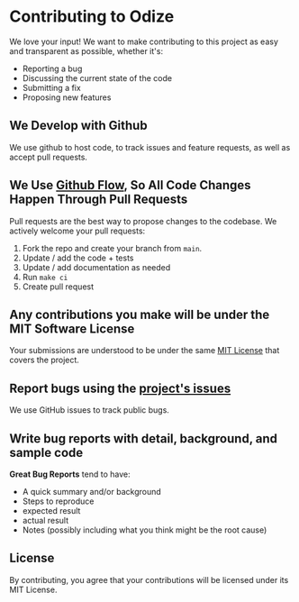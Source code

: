 # Contributing to Odize
We love your input! We want to make contributing to this project as easy and transparent as possible, whether it's:

- Reporting a bug
- Discussing the current state of the code
- Submitting a fix
- Proposing new features

## We Develop with Github
We use github to host code, to track issues and feature requests, as well as accept pull requests.

## We Use [Github Flow](https://docs.github.com/en/get-started/quickstart/github-flow), So All Code Changes Happen Through Pull Requests
Pull requests are the best way to propose changes to the codebase. We actively welcome your pull requests:

1. Fork the repo and create your branch from `main`.
2. Update / add the code + tests
3. Update / add documentation as needed
4. Run `make ci`
5. Create pull request

## Any contributions you make will be under the MIT Software License
Your submissions are understood to be under the same [MIT License](http://choosealicense.com/licenses/mit/) that covers the project.

## Report bugs using the [project's issues](https://github.com/code-gorilla-au/odize/issues)
We use GitHub issues to track public bugs.

## Write bug reports with detail, background, and sample code

**Great Bug Reports** tend to have:

- A quick summary and/or background
- Steps to reproduce
- expected result
- actual result
- Notes (possibly including what you think might be the root cause)

## License
By contributing, you agree that your contributions will be licensed under its MIT License.
